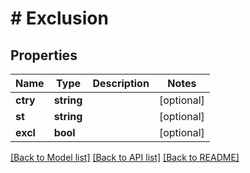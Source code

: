 # # Exclusion

## Properties

Name | Type | Description | Notes
------------ | ------------- | ------------- | -------------
**ctry** | **string** |  | [optional] 
**st** | **string** |  | [optional] 
**excl** | **bool** |  | [optional] 

[[Back to Model list]](../../README.md#documentation-for-models) [[Back to API list]](../../README.md#documentation-for-api-endpoints) [[Back to README]](../../README.md)


